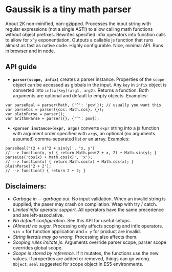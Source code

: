 # Gaussik is a tiny math parser

About 2K non-minified, non-gzipped. Processes the input string with regular expressions (not a single AST!) to allow calling math functions without object prefixes. Rewrites specified infix operators into function calls to allow for `x^y` exponentiation. Outputs a callable js function that runs almost as fast as native code. Highly configurable. Nice, minimal API. Runs in browser and in node.

## API guide

- __`parser(scope, infix)`__ creates a parser instance. Properties of the `scope` object can be accessed as globals in the input. Any `key` in `infix` object is converted into `infix[key](arg1, arg2)`. Returns a function. Both arguments are optional and default to empty objects. Examples:
```
var parseReal = parser(Math, {'^': 'pow'}); // usually you want this
var parseCos = parser({cos: Math.cos}, {});
var plainParse = parser();
var arithmParse = parser({}, {'^': pow});
```
- __`<parser instance>(expr, args)`__ converts `expr` string into a js function with argument order specified with `args`, an optional (no arguments assumed) comma-separated list or an array. Examples:
```
parseReal('(2 + x)^2 + sin(y)', 'x, y')
// --> function(x, y) { return Math.pow(2 + x, 2) + Math.sin(y); }
parseCos('cos(x) + Math.cos(x)', 'x');
// --> function(x) { return Math.cos(x) + Math.cos(x); }
plainParse('2 + 2');
// --> function() { return 2 + 2; }
```

## Disclaimers:

- _Garbage in -- garbage out._ No input validation. When an invalid string is supplied, the paser may crash on compilation. Wrap with try / catch.
- _Limited infix operator support._ All operators have the same precedence and are left-associative.
- _No default configuration._ See this API for useful setups.
- _(Almost) no sugar._ Processing only affects scoping and infix operators. `sin x` for function application and `x y` for product are invalid.
- _String literals may go wrong._ Processing also affects them.
- _Scoping rules imitate js._ Arguments override parser scope, parser scope overrides global scope.
- _Scope is stored by reference._ If it mutates, the functions use the new values. If properties are added or removed, things can go wrong. `Object.seal` suggested for scope object in ES5 environments.

